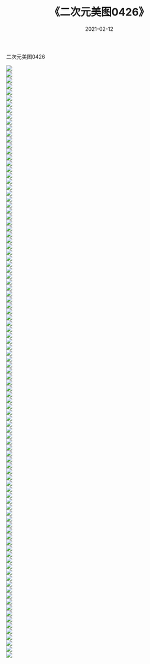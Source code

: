 ﻿---
layout: post
title:  《二次元美图0426》
date:   2021-02-12
img: http://imgx.orgx.ga/二次元/2021/二次元美图0426/000.jpg
categories: [美女, 清纯, 唯美]
---

二次元美图0426

 ![](http://imgx.orgx.ga/二次元/2021/二次元美图0426/001.jpg) <br>![](http://imgx.orgx.ga/二次元/2021/二次元美图0426/002.jpg) <br>![](http://imgx.orgx.ga/二次元/2021/二次元美图0426/003.jpg) <br>![](http://imgx.orgx.ga/二次元/2021/二次元美图0426/004.jpg) <br>![](http://imgx.orgx.ga/二次元/2021/二次元美图0426/005.jpg) <br>![](http://imgx.orgx.ga/二次元/2021/二次元美图0426/006.jpg) <br>![](http://imgx.orgx.ga/二次元/2021/二次元美图0426/007.jpg) <br>![](http://imgx.orgx.ga/二次元/2021/二次元美图0426/008.jpg) <br>![](http://imgx.orgx.ga/二次元/2021/二次元美图0426/009.jpg) <br>![](http://imgx.orgx.ga/二次元/2021/二次元美图0426/010.jpg) <br>![](http://imgx.orgx.ga/二次元/2021/二次元美图0426/011.jpg) <br>![](http://imgx.orgx.ga/二次元/2021/二次元美图0426/012.jpg) <br>![](http://imgx.orgx.ga/二次元/2021/二次元美图0426/013.jpg) <br>![](http://imgx.orgx.ga/二次元/2021/二次元美图0426/014.jpg) <br>![](http://imgx.orgx.ga/二次元/2021/二次元美图0426/015.jpg) <br>![](http://imgx.orgx.ga/二次元/2021/二次元美图0426/016.jpg) <br>![](http://imgx.orgx.ga/二次元/2021/二次元美图0426/017.jpg) <br>![](http://imgx.orgx.ga/二次元/2021/二次元美图0426/018.jpg) <br>![](http://imgx.orgx.ga/二次元/2021/二次元美图0426/019.jpg) <br>![](http://imgx.orgx.ga/二次元/2021/二次元美图0426/020.jpg) <br>![](http://imgx.orgx.ga/二次元/2021/二次元美图0426/021.jpg) <br>![](http://imgx.orgx.ga/二次元/2021/二次元美图0426/022.jpg) <br>![](http://imgx.orgx.ga/二次元/2021/二次元美图0426/023.jpg) <br>![](http://imgx.orgx.ga/二次元/2021/二次元美图0426/024.jpg) <br>![](http://imgx.orgx.ga/二次元/2021/二次元美图0426/025.jpg) <br>![](http://imgx.orgx.ga/二次元/2021/二次元美图0426/026.jpg) <br>![](http://imgx.orgx.ga/二次元/2021/二次元美图0426/027.jpg) <br>![](http://imgx.orgx.ga/二次元/2021/二次元美图0426/028.jpg) <br>![](http://imgx.orgx.ga/二次元/2021/二次元美图0426/029.jpg) <br>![](http://imgx.orgx.ga/二次元/2021/二次元美图0426/030.jpg) <br>![](http://imgx.orgx.ga/二次元/2021/二次元美图0426/031.jpg) <br>![](http://imgx.orgx.ga/二次元/2021/二次元美图0426/032.jpg) <br>![](http://imgx.orgx.ga/二次元/2021/二次元美图0426/033.jpg) <br>![](http://imgx.orgx.ga/二次元/2021/二次元美图0426/034.jpg) <br>![](http://imgx.orgx.ga/二次元/2021/二次元美图0426/035.jpg) <br>![](http://imgx.orgx.ga/二次元/2021/二次元美图0426/036.jpg) <br>![](http://imgx.orgx.ga/二次元/2021/二次元美图0426/037.jpg) <br>![](http://imgx.orgx.ga/二次元/2021/二次元美图0426/038.jpg) <br>![](http://imgx.orgx.ga/二次元/2021/二次元美图0426/039.jpg) <br>![](http://imgx.orgx.ga/二次元/2021/二次元美图0426/040.jpg) <br>![](http://imgx.orgx.ga/二次元/2021/二次元美图0426/041.jpg) <br>![](http://imgx.orgx.ga/二次元/2021/二次元美图0426/042.jpg) <br>![](http://imgx.orgx.ga/二次元/2021/二次元美图0426/043.jpg) <br>![](http://imgx.orgx.ga/二次元/2021/二次元美图0426/044.jpg) <br>![](http://imgx.orgx.ga/二次元/2021/二次元美图0426/045.jpg) <br>![](http://imgx.orgx.ga/二次元/2021/二次元美图0426/046.jpg) <br>![](http://imgx.orgx.ga/二次元/2021/二次元美图0426/047.jpg) <br>![](http://imgx.orgx.ga/二次元/2021/二次元美图0426/048.jpg) <br>![](http://imgx.orgx.ga/二次元/2021/二次元美图0426/049.jpg) <br>![](http://imgx.orgx.ga/二次元/2021/二次元美图0426/050.jpg) <br>![](http://imgx.orgx.ga/二次元/2021/二次元美图0426/051.jpg) <br>![](http://imgx.orgx.ga/二次元/2021/二次元美图0426/052.jpg) <br>![](http://imgx.orgx.ga/二次元/2021/二次元美图0426/053.jpg) <br>![](http://imgx.orgx.ga/二次元/2021/二次元美图0426/054.jpg) <br>![](http://imgx.orgx.ga/二次元/2021/二次元美图0426/055.jpg) <br>![](http://imgx.orgx.ga/二次元/2021/二次元美图0426/056.jpg) <br>![](http://imgx.orgx.ga/二次元/2021/二次元美图0426/057.jpg) <br>![](http://imgx.orgx.ga/二次元/2021/二次元美图0426/058.jpg) <br>![](http://imgx.orgx.ga/二次元/2021/二次元美图0426/059.jpg) <br>![](http://imgx.orgx.ga/二次元/2021/二次元美图0426/060.jpg) <br>![](http://imgx.orgx.ga/二次元/2021/二次元美图0426/061.jpg) <br>![](http://imgx.orgx.ga/二次元/2021/二次元美图0426/062.jpg) <br>![](http://imgx.orgx.ga/二次元/2021/二次元美图0426/063.jpg) <br>![](http://imgx.orgx.ga/二次元/2021/二次元美图0426/064.jpg) <br>![](http://imgx.orgx.ga/二次元/2021/二次元美图0426/065.jpg) <br>![](http://imgx.orgx.ga/二次元/2021/二次元美图0426/066.jpg) <br>![](http://imgx.orgx.ga/二次元/2021/二次元美图0426/067.jpg) <br>![](http://imgx.orgx.ga/二次元/2021/二次元美图0426/068.jpg) <br>![](http://imgx.orgx.ga/二次元/2021/二次元美图0426/069.jpg) <br>![](http://imgx.orgx.ga/二次元/2021/二次元美图0426/070.jpg) <br>![](http://imgx.orgx.ga/二次元/2021/二次元美图0426/071.jpg) <br>![](http://imgx.orgx.ga/二次元/2021/二次元美图0426/072.jpg) <br>![](http://imgx.orgx.ga/二次元/2021/二次元美图0426/073.jpg) <br>![](http://imgx.orgx.ga/二次元/2021/二次元美图0426/074.jpg) <br>![](http://imgx.orgx.ga/二次元/2021/二次元美图0426/075.jpg) <br>![](http://imgx.orgx.ga/二次元/2021/二次元美图0426/076.jpg) <br>![](http://imgx.orgx.ga/二次元/2021/二次元美图0426/077.jpg) <br>![](http://imgx.orgx.ga/二次元/2021/二次元美图0426/078.jpg) <br>![](http://imgx.orgx.ga/二次元/2021/二次元美图0426/079.jpg) <br>![](http://imgx.orgx.ga/二次元/2021/二次元美图0426/080.jpg) <br>![](http://imgx.orgx.ga/二次元/2021/二次元美图0426/081.jpg) <br>![](http://imgx.orgx.ga/二次元/2021/二次元美图0426/082.jpg) <br>![](http://imgx.orgx.ga/二次元/2021/二次元美图0426/083.jpg) <br>![](http://imgx.orgx.ga/二次元/2021/二次元美图0426/084.jpg) <br>![](http://imgx.orgx.ga/二次元/2021/二次元美图0426/085.jpg) <br>![](http://imgx.orgx.ga/二次元/2021/二次元美图0426/086.jpg) <br>![](http://imgx.orgx.ga/二次元/2021/二次元美图0426/087.jpg) <br>![](http://imgx.orgx.ga/二次元/2021/二次元美图0426/088.jpg) <br>![](http://imgx.orgx.ga/二次元/2021/二次元美图0426/089.jpg) <br>![](http://imgx.orgx.ga/二次元/2021/二次元美图0426/090.jpg) <br>![](http://imgx.orgx.ga/二次元/2021/二次元美图0426/091.jpg) <br>![](http://imgx.orgx.ga/二次元/2021/二次元美图0426/092.jpg) <br>![](http://imgx.orgx.ga/二次元/2021/二次元美图0426/093.jpg) <br>![](http://imgx.orgx.ga/二次元/2021/二次元美图0426/094.jpg) <br>![](http://imgx.orgx.ga/二次元/2021/二次元美图0426/095.jpg) <br>![](http://imgx.orgx.ga/二次元/2021/二次元美图0426/096.jpg) <br>![](http://imgx.orgx.ga/二次元/2021/二次元美图0426/097.jpg) <br>![](http://imgx.orgx.ga/二次元/2021/二次元美图0426/098.jpg) <br>![](http://imgx.orgx.ga/二次元/2021/二次元美图0426/099.jpg) <br>![](http://imgx.orgx.ga/二次元/2021/二次元美图0426/100.jpg) <br>